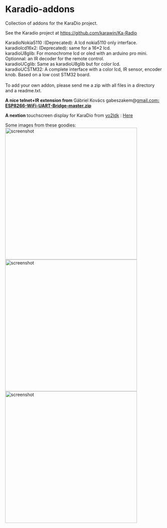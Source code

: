 # Karadio-addons
Collection of addons for the KaraDio project.

See the Karadio project at https://github.com/karawin/Ka-Radio<br>

  KaradioNokia5110 :(Deprecated): A lcd nokia5110 only interface.<br>
  karadiolcd16x2: (Deprecated): same for a 16*2 lcd.<br>
  karadioU8glib: For monochrome lcd or oled with an arduino pro mini. Optionnal: an IR decoder for the remote control.<br>
  karadioUCglib: Same as  karadioU8glib but for color lcd.<br>
  karadioUCSTM32: A complete interface with a color lcd, IR sensor, encoder knob. Based on a low cost STM32 board.<br>
<br>
To add your own addon, please send me a zip with all files in a directory and a readme.txt.<br>
<p><strong>A nice telnet+IR extension from</strong><span class="fwn fcg"><span class="fcg"><span class="fwb"> Gábriel Kovács   gabeszakem@<a href="http://gmail.com" target="_blank">gmail.com</a></span></span></span><strong><a href="http://karadio.karawin.net/ESP8266-WiFi-UART-Bridge-master.zip">: ESP8266-WiFi-UART-Bridge-master.zip</a><br></strong>
</p>
<p><strong>A nextion </strong>touchscreen display for KaraDio from <span class="identity-card"><a href="https://hackaday.io/yo2ldk">yo2ldk</a></span> : <a href="https://hackaday.io/project/19707-nextion-touchscreen-display-for-web-player-karadio" target="_blank">Here</a>
</p>

Some images from these goodies:<br>
<img src="https://github.com/karawin/karadio-addons/blob/master/images/2017-04-21%2016.57.11.jpg" alt="screenshot" border=0 width="420" ><br>
<img src="https://github.com/karawin/karadio-addons/blob/master/images/2017-04-17%2021.56.24.jpg" alt="screenshot" border=0 width="420"><br>
<img src="https://github.com/karawin/karadio-addons/blob/master/images/2017-04-17%2021.56.12.jpg" alt="screenshot" border=0 width="420" ><br>

